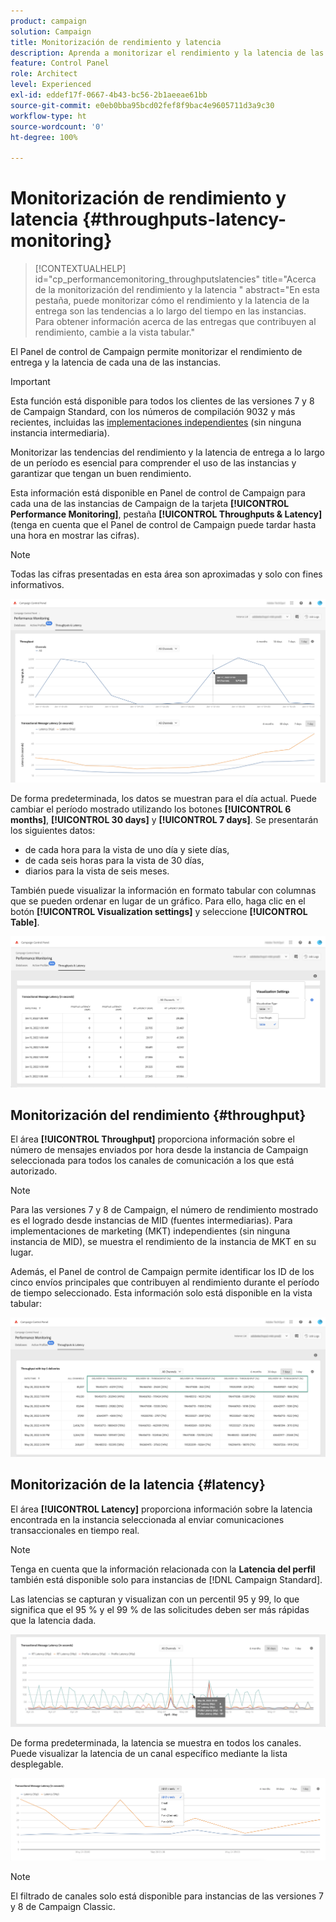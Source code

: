 ```yaml
---
product: campaign
solution: Campaign
title: Monitorización de rendimiento y latencia
description: Aprenda a monitorizar el rendimiento y la latencia de las instancias de Campaign en el Panel de control de Campaign.
feature: Control Panel
role: Architect
level: Experienced
exl-id: eddef17f-0667-4b43-bc56-2b1aeeae61bb
source-git-commit: e0eb0bba95bcd02fef8f9bac4e9605711d3a9c30
workflow-type: ht
source-wordcount: '0'
ht-degree: 100%

---
```


# Monitorización de rendimiento y latencia  {#throughputs-latency-monitoring}

>[!CONTEXTUALHELP]
>id="cp_performancemonitoring_throughputslatencies"
>title="Acerca de la monitorización del rendimiento y la latencia "
>abstract="En esta pestaña, puede monitorizar cómo el rendimiento y la latencia de la entrega son las tendencias a lo largo del tiempo en las instancias. Para obtener información acerca de las entregas que contribuyen al rendimiento, cambie a la vista tabular."

El Panel de control de Campaign permite monitorizar el rendimiento de entrega y la latencia de cada una de las instancias.

>[!IMPORTANT]
>
>Esta función está disponible para todos los clientes de las versiones 7 y 8 de Campaign Standard, con los números de compilación 9032 y más recientes, incluidas las [implementaciones independientes](https://experienceleague.adobe.com/docs/campaign-classic/using/installing-campaign-classic/deployment-types-/standalone-deployment.html?lang=es) (sin ninguna instancia intermediaria).

Monitorizar las tendencias del rendimiento y la latencia de entrega a lo largo de un período es esencial para comprender el uso de las instancias y garantizar que tengan un buen rendimiento.

Esta información está disponible en Panel de control de Campaign para cada una de las instancias de Campaign de la tarjeta **[!UICONTROL Performance Monitoring]**, pestaña **[!UICONTROL Throughputs & Latency]** (tenga en cuenta que el Panel de control de Campaign puede tardar hasta una hora en mostrar las cifras).

>[!NOTE]
>
>Todas las cifras presentadas en esta área son aproximadas y solo con fines informativos.

![](assets/throughput-latencies-overview.png)

De forma predeterminada, los datos se muestran para el día actual. Puede cambiar el período mostrado utilizando los botones **[!UICONTROL 6 months]**, **[!UICONTROL 30 days]** y **[!UICONTROL 7 days]**. Se presentarán los siguientes datos:
* de cada hora para la vista de uno día y siete días,
* de cada seis horas para la vista de 30 días,
* diarios para la vista de seis meses.

También puede visualizar la información en formato tabular con columnas que se pueden ordenar en lugar de un gráfico. Para ello, haga clic en el botón **[!UICONTROL Visualization settings]** y seleccione **[!UICONTROL Table]**.

![](assets/throughput-latencies-table.png)

## Monitorización del rendimiento {#throughput}

El área **[!UICONTROL Throughput]** proporciona información sobre el número de mensajes enviados por hora desde la instancia de Campaign seleccionada para todos los canales de comunicación a los que está autorizado.

>[!NOTE]
>
>Para las versiones 7 y 8 de Campaign, el número de rendimiento mostrado es el logrado desde instancias de MID (fuentes intermediarias). Para implementaciones de marketing (MKT) independientes (sin ninguna instancia de MID), se muestra el rendimiento de la instancia de MKT en su lugar.

Además, el Panel de control de Campaign permite identificar los ID de los cinco envíos principales que contribuyen al rendimiento durante el período de tiempo seleccionado. Esta información solo está disponible en la vista tabular:

![](assets/throughput-latencies-top5.png)

## Monitorización de la latencia {#latency}

El área **[!UICONTROL Latency]** proporciona información sobre la latencia encontrada en la instancia seleccionada al enviar comunicaciones transaccionales en tiempo real.

>[!NOTE]
>
>Tenga en cuenta que la información relacionada con la **Latencia del perfil** también está disponible solo para instancias de [!DNL Campaign Standard].

Las latencias se capturan y visualizan con un percentil 95 y 99, lo que significa que el 95 % y el 99 % de las solicitudes deben ser más rápidas que la latencia dada.

![](assets/throughput-latencies-latency.png)

De forma predeterminada, la latencia se muestra en todos los canales. Puede visualizar la latencia de un canal específico mediante la lista desplegable.

![](assets/throughput-latencies-filter.png)

>[!NOTE]
>
>El filtrado de canales solo está disponible para instancias de las versiones 7 y 8 de Campaign Classic.
